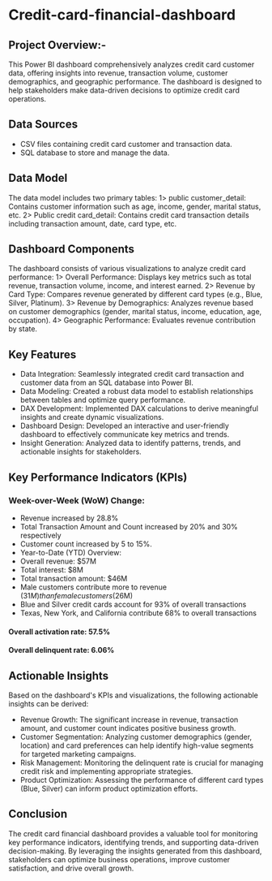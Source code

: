 # Credit-card-financial-dashboard

## Project Overview:-
This Power BI dashboard comprehensively analyzes credit card customer data, offering insights into revenue, transaction volume, customer demographics, and geographic performance. The dashboard is designed to help stakeholders make data-driven decisions to optimize credit card operations.

## Data Sources
* CSV files containing credit card customer and transaction data.
* SQL database to store and manage the data.

## Data Model
The data model includes two primary tables:
1> public customer_detail: Contains customer information such as age, income, gender, marital status, etc.
2> Public credit card_detail: Contains credit card transaction details including transaction amount, date, card type, etc.

## Dashboard Components
The dashboard consists of various visualizations to analyze credit card performance:
1> Overall Performance: Displays key metrics such as total revenue, transaction volume, income, and interest earned.
2> Revenue by Card Type: Compares revenue generated by different card types (e.g., Blue, Silver, Platinum).
3> Revenue by Demographics: Analyzes revenue based on customer demographics (gender, marital status, income, education, age, occupation).
4> Geographic Performance: Evaluates revenue contribution by state.

## Key Features
* Data Integration: Seamlessly integrated credit card transaction and customer data from an SQL database into Power BI.
* Data Modeling: Created a robust data model to establish relationships between tables and optimize query performance.
* DAX Development: Implemented DAX calculations to derive meaningful insights and create dynamic visualizations.
* Dashboard Design: Developed an interactive and user-friendly dashboard to effectively communicate key metrics and trends.
* Insight Generation: Analyzed data to identify patterns, trends, and actionable insights for stakeholders.

## Key Performance Indicators (KPIs)
### Week-over-Week (WoW) Change:
* Revenue increased by 28.8%
* Total Transaction Amount and Count increased by 20% and 30% respectively
* Customer count increased by 5 to 15%.
* Year-to-Date (YTD) Overview:
* Overall revenue: $57M
* Total interest: $8M
*  Total transaction amount: $46M
* Male customers contribute more to revenue ($31M) than female customers ($26M)
* Blue and Silver credit cards account for 93% of overall transactions
* Texas, New York, and California contribute 68% to overall transactions

#### Overall activation rate: 57.5%
#### Overall delinquent rate: 6.06%

## Actionable Insights
Based on the dashboard's KPIs and visualizations, the following actionable insights can be derived:
* Revenue Growth: The significant increase in revenue, transaction amount, and customer count indicates positive business growth.
* Customer Segmentation: Analyzing customer demographics (gender, location) and card preferences can help identify high-value segments for targeted marketing campaigns.
* Risk Management: Monitoring the delinquent rate is crucial for managing credit risk and implementing appropriate strategies.
* Product Optimization: Assessing the performance of different card types (Blue, Silver) can inform product optimization efforts.

## Conclusion
The credit card financial dashboard provides a valuable tool for monitoring key performance indicators, identifying trends, and supporting data-driven decision-making. 
By leveraging the insights generated from this dashboard, stakeholders can optimize business operations, improve customer satisfaction, and drive overall growth.
